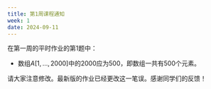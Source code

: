 ```yaml
---
title: 第1周课程通知
week: 1
date: 2024-09-11
---
```


在第一周的平时作业的第1题中：

- 数组$A[1,\ldots,2000]$中的$2000$应为$500$，即数组一共有$500$个元素。

请大家注意修改。最新版的作业已经更改这一笔误。感谢同学们的反馈！

